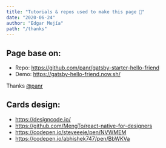 ```yaml
---
title: "Tutorials & repos used to make this page 💜"
date: "2020-06-24"
author: "Edgar Mejía"
path: "/thanks"
---
```


## Page base on:
- Repo: https://github.com/panr/gatsby-starter-hello-friend
- Demo: https://gatsby-hello-friend.now.sh/

Thanks [@panr](https://github.com/panr)

## Cards design:
- https://designcode.io/
- https://github.com/MengTo/react-native-for-designers
- https://codepen.io/steveeeie/pen/NVWMEM
- https://codepen.io/abhishek747/pen/BbWKVa

